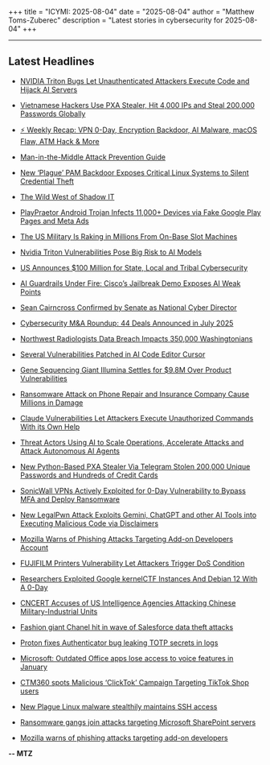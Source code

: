 +++
title = "ICYMI: 2025-08-04"
date = "2025-08-04"
author = "Matthew Toms-Zuberec"
description = "Latest stories in cybersecurity for 2025-08-04"
+++

---------------------------------------------------------------------------
## Latest Headlines
- [NVIDIA Triton Bugs Let Unauthenticated Attackers Execute Code and Hijack AI Servers](https://thehackernews.com/2025/08/nvidia-triton-bugs-let-unauthenticated.html)

- [Vietnamese Hackers Use PXA Stealer, Hit 4,000 IPs and Steal 200,000 Passwords Globally](https://thehackernews.com/2025/08/vietnamese-hackers-use-pxa-stealer-hit.html)

- [⚡ Weekly Recap: VPN 0-Day, Encryption Backdoor, AI Malware, macOS Flaw, ATM Hack & More](https://thehackernews.com/2025/08/weekly-recap-vpn-0-day-encryption.html)

- [Man-in-the-Middle Attack Prevention Guide](https://thehackernews.com/2025/08/man-in-middle-attack-prevention-guide.html)

- [New ‘Plague’ PAM Backdoor Exposes Critical Linux Systems to Silent Credential Theft](https://thehackernews.com/2025/08/new-plague-pam-backdoor-exposes.html)

- [The Wild West of Shadow IT](https://thehackernews.com/2025/08/the-wild-west-of-shadow-it.html)

- [PlayPraetor Android Trojan Infects 11,000+ Devices via Fake Google Play Pages and Meta Ads](https://thehackernews.com/2025/08/playpraetor-android-trojan-infects.html)

- [The US Military Is Raking in Millions From On-Base Slot Machines](https://www.wired.com/story/us-military-on-base-slot-machines-gambling-addiction/)

- [Nvidia Triton Vulnerabilities Pose Big Risk to AI Models](https://www.securityweek.com/nvidia-triton-vulnerabilities-pose-big-risk-to-ai-models/)

- [US Announces $100 Million for State, Local and Tribal Cybersecurity](https://www.securityweek.com/us-announces-100-million-for-state-local-and-tribal-cybersecurity/)

- [AI Guardrails Under Fire: Cisco’s Jailbreak Demo Exposes AI Weak Points](https://www.securityweek.com/ai-guardrails-under-fire-ciscos-jailbreak-demo-exposes-ai-weak-points/)

- [Sean Cairncross Confirmed by Senate as National Cyber Director](https://www.securityweek.com/sean-cairncross-confirmed-by-senate-as-national-cyber-director/)

- [Cybersecurity M&A Roundup: 44 Deals Announced in July 2025](https://www.securityweek.com/cybersecurity-ma-roundup-44-deals-announced-in-july-2025/)

- [Northwest Radiologists Data Breach Impacts 350,000 Washingtonians](https://www.securityweek.com/northwest-radiologists-data-breach-impacts-350000-washingtonians/)

- [Several Vulnerabilities Patched in AI Code Editor Cursor](https://www.securityweek.com/several-vulnerabilities-patched-in-ai-code-editor-cursor/)

- [Gene Sequencing Giant Illumina Settles for $9.8M Over Product Vulnerabilities](https://www.securityweek.com/gene-sequencing-giant-illumina-settles-for-9-8m-over-product-vulnerabilities/)

- [Ransomware Attack on Phone Repair and Insurance Company Cause Millions in Damage](https://cybersecuritynews.com/ransomware-attack-on-phone-repair/)

- [Claude Vulnerabilities Let Attackers Execute Unauthorized Commands With its Own Help](https://cybersecuritynews.com/claude-vulnerabilities/)

- [Threat Actors Using AI to Scale Operations, Accelerate Attacks and Attack Autonomous AI Agents](https://cybersecuritynews.com/threat-actors-using-ai-to-scale-operations/)

- [New Python-Based PXA Stealer Via Telegram Stolen 200,000 Unique Passwords and Hundreds of Credit Cards](https://cybersecuritynews.com/pxa-stealer-via-telegram-stolen-200000-unique-passwords/)

- [SonicWall VPNs Actively Exploited for 0-Day Vulnerability to Bypass MFA and Deploy Ransomware](https://cybersecuritynews.com/sonicwall-vpns-exploited-for-0-day-vulnerability/)

- [New LegalPwn Attack Exploits Gemini, ChatGPT and other AI Tools into Executing Malicious Code via Disclaimers](https://cybersecuritynews.com/legalpwn-attack/)

- [Mozilla Warns of Phishing Attacks Targeting Add-on Developers Account](https://cybersecuritynews.com/mozilla-phishing-attacks-targeting-add-on-developers-account/)

- [FUJIFILM Printers Vulnerability Let Attackers Trigger DoS Condition](https://cybersecuritynews.com/fujifilm-printers-vulnerability/)

- [Researchers Exploited Google kernelCTF Instances And Debian 12 With A 0-Day](https://cybersecuritynews.com/exploit-google-kernelctf-instances/)

- [CNCERT Accuses of US Intelligence Agencies Attacking Chinese Military-Industrial Units](https://cybersecuritynews.com/cncert-accuses-of-us-intelligence-agencies/)

- [Fashion giant Chanel hit in wave of Salesforce data theft attacks](https://www.bleepingcomputer.com/news/security/fashion-giant-chanel-hit-in-wave-of-salesforce-data-theft-attacks/)

- [Proton fixes Authenticator bug leaking TOTP secrets in logs](https://www.bleepingcomputer.com/news/security/proton-fixes-authenticator-bug-leaking-totp-secrets-in-logs/)

- [Microsoft: Outdated Office apps lose access to voice features in January](https://www.bleepingcomputer.com/news/microsoft/microsoft-outdated-office-apps-lose-access-to-voice-features-in-january/)

- [CTM360 spots Malicious ‘ClickTok’ Campaign Targeting TikTok Shop users](https://www.bleepingcomputer.com/news/security/ctm360-spots-malicious-clicktok-campaign-targeting-tiktok-shop-users/)

- [New Plague Linux malware stealthily maintains SSH access](https://www.bleepingcomputer.com/news/security/new-plague-malware-backdoors-linux-devices-removes-ssh-session-traces/)

- [Ransomware gangs join attacks targeting Microsoft SharePoint servers](https://www.bleepingcomputer.com/news/security/ransomware-gangs-join-attacks-targeting-microsoft-sharepoint-servers/)

- [Mozilla warns of phishing attacks targeting add-on developers](https://www.bleepingcomputer.com/news/security/mozilla-warns-of-phishing-attacks-targeting-add-on-developers/)

**-- MTZ**